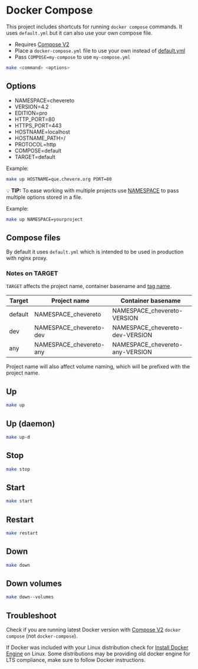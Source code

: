 # Docker Compose

This project includes shortcuts for running `docker compose` commands. It uses `default.yml` but it can also use your own compose file.

* Requires [Compose V2](https://docs.docker.com/compose/cli-command/)
* Place a `docker-compose.yml` file to use your own instead of [default.yml](../default.yml)
* Pass `COMPOSE=my-compose` to use `my-compose.yml`

```sh
make <command> <options>
```

## Options

* NAMESPACE=chevereto
* VERSION=4.2
* EDITION=pro
* HTTP_PORT=80
* HTTPS_PORT=443
* HOSTNAME=localhost
* HOSTNAME_PATH=/
* PROTOCOL=http
* COMPOSE=default
* TARGET=default

Example:

```sh
make up HOSTNAME=que.chevere.org PORT=80
```

💡 **TIP:** To ease working with multiple projects use [NAMESPACE](NAMESPACE.md) to pass multiple options stored in a file.

Example:

```sh
make up NAMESPACE=yourproject
```

## Compose files

 By default it uses `default.yml` which is intended to be used in production with nginx proxy.

### Notes on TARGET

`TARGET` affects the project name, container basename and [tag name](BUILDING.md#notes-on-target).

| Target  | Project name            | Container basename              |
| ------- | ----------------------- | ------------------------------- |
| default | NAMESPACE_chevereto     | NAMESPACE_chevereto-VERSION     |
| dev     | NAMESPACE_chevereto-dev | NAMESPACE_chevereto-dev-VERSION |
| any     | NAMESPACE_chevereto-any | NAMESPACE_chevereto-any-VERSION |

Project name will also affect volume naming, which will be prefixed with the project name.

## Up

```sh
make up
```

## Up (daemon)

```sh
make up-d
```

## Stop

```sh
make stop
```

## Start

```sh
make start
```

## Restart

```sh
make restart
```

## Down

```sh
make down
```

## Down volumes

```sh
make down--volumes
```

## Troubleshoot

Check if you are running latest Docker version with [Compose V2](https://docs.docker.com/compose/cli-command/) `docker compose` (not `docker-compose`).

If Docker was included with your Linux distribution check for [Install Docker Engine](https://docs.docker.com/engine/install/) on Linux. Some distributions may be providing old docker engine for LTS compliance, make sure to follow Docker instructions.
